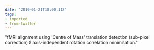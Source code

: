 ```yaml
---
date: "2010-01-21T18:00:11Z"
tags:
- imported
- from-twitter
---
```

"fMRI alignment using 'Centre of Mass' translation detection \(sub-pixel correction\) & axis-independent rotation correlation minimisation."
